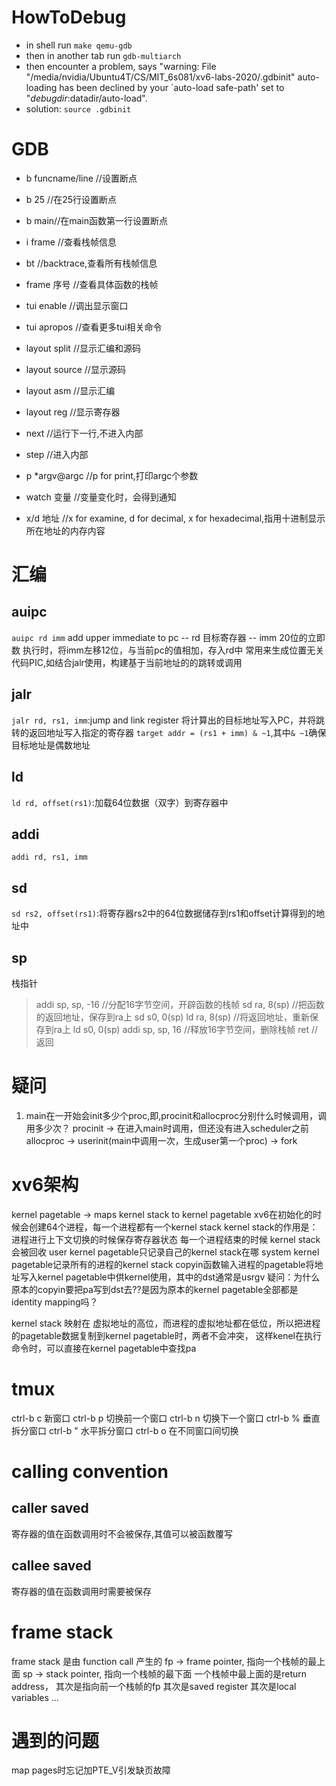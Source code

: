 # HowToDebug

- in shell run `make qemu-gdb`
- then in another tab run `gdb-multiarch`
- then encounter a problem, says "warning: File "/media/nvidia/Ubuntu4T/CS/MIT_6s081/xv6-labs-2020/.gdbinit" auto-loading has been declined by your `auto-load safe-path' set to "$debugdir:$datadir/auto-load".
- solution: `source .gdbinit`

# GDB

- b funcname/line //设置断点
- b 25 //在25行设置断点
- b main//在main函数第一行设置断点

- i frame //查看栈帧信息
- bt //backtrace,查看所有栈帧信息
- frame 序号 //查看具体函数的栈帧


- tui enable //调出显示窗口
- tui apropos //查看更多tui相关命令
- layout split  //显示汇编和源码
- layout source //显示源码
- layout asm //显示汇编
- layout reg //显示寄存器

- next //运行下一行,不进入内部
- step //进入内部

- p *argv@argc //p for print,打印argc个参数
- watch 变量 //变量变化时，会得到通知
- x/d 地址 //x for examine, d for decimal, x for hexadecimal,指用十进制显示所在地址的内存内容

# 汇编

## auipc
`auipc rd imm`
add upper immediate to pc
-- rd 目标寄存器
-- imm 20位的立即数
执行时，将imm左移12位，与当前pc的值相加，存入rd中
常用来生成位置无关代码PIC,如结合jalr使用，构建基于当前地址的的跳转或调用

## jalr
`jalr rd, rs1, imm`:jump and link register
将计算出的目标地址写入PC，并将跳转的返回地址写入指定的寄存器
`target addr = (rs1 + imm) & ~1`,其中`& ~1`确保目标地址是偶数地址

## ld
`ld rd, offset(rs1)`:加载64位数据（双字）到寄存器中

## addi
`addi rd, rs1, imm`

## sd
`sd rs2, offset(rs1)`:将寄存器rs2中的64位数据储存到rs1和offset计算得到的地址中

## sp
栈指针
> addi sp, sp, -16 //分配16字节空间，开辟函数的栈帧
> sd ra, 8(sp)     //把函数的返回地址，保存到ra上
> sd s0, 0(sp)
> ld ra, 8(sp)     //将返回地址，重新保存到ra上
> ld s0, 0(sp)
> addi sp, sp, 16  //释放16字节空间，删除栈帧
> ret              //返回

# 疑问
1. main在一开始会init多少个proc,即,procinit和allocproc分别什么时候调用，调用多少次？
procinit -> 在进入main时调用，但还没有进入scheduler之前
allocproc -> userinit(main中调用一次，生成user第一个proc)
          -> fork



# xv6架构
kernel pagetable -> maps kernel stack to kernel pagetable
xv6在初始化的时候会创建64个进程，每一个进程都有一个kernel stack
kernel stack的作用是：进程进行上下文切换的时候保存寄存器状态
每一个进程结束的时候 kernel stack会被回收
user kernel pagetable只记录自己的kernel stack在哪
system kernel pagetable记录所有的进程的kernel stack
copyin函数输入进程的pagetable将地址写入kernel pagetable中供kernel使用，其中的dst通常是usrgv
疑问：为什么原本的copyin要把pa写到dst去??是因为原本的kernel pagetable全部都是identity mapping吗？

kernel stack 映射在 虚拟地址的高位，而进程的虚拟地址都在低位，所以把进程的pagetable数据复制到kernel pagetable时，两者不会冲突，
这样kenel在执行命令时，可以直接在kernel pagetable中查找pa

# tmux
ctrl-b c 新窗口
ctrl-b p 切换前一个窗口
ctrl-b n 切换下一个窗口
ctrl-b % 垂直拆分窗口
ctrl-b " 水平拆分窗口
ctrl-b o 在不同窗口间切换


# calling convention
## caller saved
寄存器的值在函数调用时不会被保存,其值可以被函数覆写

## callee saved
寄存器的值在函数调用时需要被保存

# frame stack
 frame stack 是由 function call 产生的
 fp -> frame pointer, 指向一个栈帧的最上面
 sp -> stack pointer, 指向一个栈帧的最下面
一个栈帧中最上面的是return address，
其次是指向前一个栈帧的fp
其次是saved register
其次是local variables
...

# 遇到的问题
map pages时忘记加PTE_V引发缺页故障